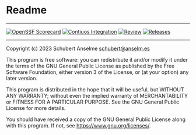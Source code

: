 # Readme

---

[![OpenSSF Scorecard](https://api.securityscorecards.dev/projects/github.com/labsonline/repoconfig/badge)](https://securityscorecards.dev/viewer/?uri=github.com/labsonline/repoconfig)
[![Contiuos Integration](https://github.com/labsonline/repoconfig/actions/workflows/cicd.yml/badge.svg)](https://github.com/labsonline/repoconfig/actions/workflows/cicd.yml)
[![Review](https://github.com/labsonline/repoconfig/actions/workflows/required/labsonline/cicd/.github/workflows/_prw.yml/badge.svg)](https://github.com/labsonline/repoconfig/actions/workflows/required/labsonline/cicd/.github/workflows/_prw.yml)
[![Releases](https://github.com/labsonline/repoconfig/actions/workflows/release.yml/badge.svg)](https://github.com/labsonline/repoconfig/actions/workflows/release.yml)

---

Copyright (c) 2023 Schubert Anselme <schubert@anselm.es>

This program is free software: you can redistribute it and/or modify
it under the terms of the GNU General Public License as published by
the Free Software Foundation, either version 3 of the License, or
(at your option) any later version.

This program is distributed in the hope that it will be useful,
but WITHOUT ANY WARRANTY; without even the implied warranty of
MERCHANTABILITY or FITNESS FOR A PARTICULAR PURPOSE. See the
GNU General Public License for more details.

You should have received a copy of the GNU General Public License
along with this program. If not, see <https://www.gnu.org/licenses/>.
